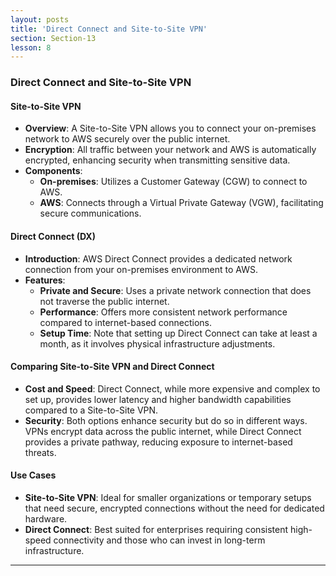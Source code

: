 ```yaml
---
layout: posts
title: 'Direct Connect and Site-to-Site VPN'
section: Section-13
lesson: 8
---
```


### Direct Connect and Site-to-Site VPN

#### Site-to-Site VPN

- **Overview**: A Site-to-Site VPN allows you to connect your on-premises network to AWS securely over the public internet.
- **Encryption**: All traffic between your network and AWS is automatically encrypted, enhancing security when transmitting sensitive data.
- **Components**:
  - **On-premises**: Utilizes a Customer Gateway (CGW) to connect to AWS.
  - **AWS**: Connects through a Virtual Private Gateway (VGW), facilitating secure communications.

<!-- pagebreak -->

#### Direct Connect (DX)

- **Introduction**: AWS Direct Connect provides a dedicated network connection from your on-premises environment to AWS.
- **Features**:
  - **Private and Secure**: Uses a private network connection that does not traverse the public internet.
  - **Performance**: Offers more consistent network performance compared to internet-based connections.
  - **Setup Time**: Note that setting up Direct Connect can take at least a month, as it involves physical infrastructure adjustments.

<!-- pagebreak -->

#### Comparing Site-to-Site VPN and Direct Connect

- **Cost and Speed**: Direct Connect, while more expensive and complex to set up, provides lower latency and higher bandwidth capabilities compared to a Site-to-Site VPN.
- **Security**: Both options enhance security but do so in different ways. VPNs encrypt data across the public internet, while Direct Connect provides a private pathway, reducing exposure to internet-based threats.

<!-- pagebreak -->

#### Use Cases

- **Site-to-Site VPN**: Ideal for smaller organizations or temporary setups that need secure, encrypted connections without the need for dedicated hardware.
- **Direct Connect**: Best suited for enterprises requiring consistent high-speed connectivity and those who can invest in long-term infrastructure.

---
